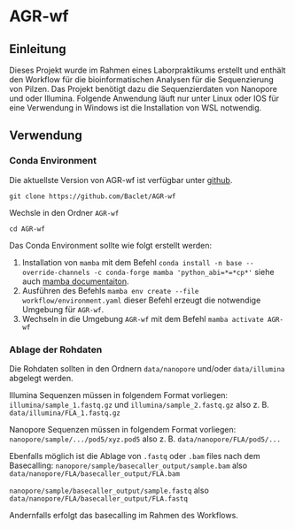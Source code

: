 # AGR-wf
## Einleitung

Dieses Projekt wurde im Rahmen eines Laborpraktikums erstellt und enthält den Workflow für die bioinformatischen Analysen für die Sequenzierung von Pilzen.
Das Projekt benötigt dazu die Sequenzierdaten von Nanopore und oder Illumina. Folgende Anwendung läuft nur unter Linux oder IOS für eine Verwendung in Windows ist die Installation von WSL notwendig.

## Verwendung
### Conda Environment

Die aktuellste Version von AGR-wf ist verfügbar unter [github](https://github.com/Baclet/AGR-wf).

`git clone https://github.com/Baclet/AGR-wf`

Wechsle in den Ordner `AGR-wf`

`cd AGR-wf`

Das Conda Environment sollte wie folgt erstellt werden:

1. Installation von `mamba` mit dem Befehl `conda install -n base --override-channels -c conda-forge mamba 'python_abi=*=*cp*'` siehe auch [mamba documentaiton](https://mamba.readthedocs.io/en/latest/mamba-installation.html).
2. Ausführen des Befehls `mamba env create --file workflow/environment.yaml` dieser Befehl erzeugt die notwendige Umgebung für `AGR-wf`.
3. Wechseln in die Umgebung `AGR-wf` mit dem Befehl `mamba activate AGR-wf`

### Ablage der Rohdaten

Die Rohdaten sollten in den Ordnern `data/nanopore` und/oder `data/illumina` abgelegt werden. 

Illumina Sequenzen müssen in folgendem Format vorliegen: 
`illumina/sample_1.fastq.gz` und `illumina/sample_2.fastq.gz` 
also z. B. `data/illumina/FLA_1.fastq.gz` 

Nanopore Sequenzen müssen in folgendem Format vorliegen:
`nanopore/sample/.../pod5/xyz.pod5` 
also z. B. `data/nanopore/FLA/pod5/...`

Ebenfalls möglich ist die Ablage von `.fastq` oder `.bam` files nach dem Basecalling:
`nanopore/sample/basecaller_output/sample.bam` 
also `data/nanopore/FLA/basecaller_output/FLA.bam`

`nanopore/sample/basecaller_output/sample.fastq` 
also `data/nanopore/FLA/basecaller_output/FLA.fastq`

Andernfalls erfolgt das basecalling im Rahmen des Workflows. 
